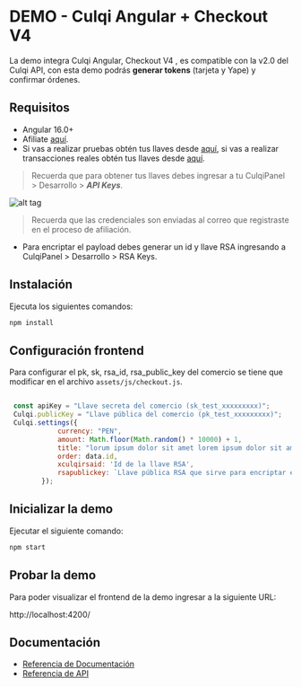 # DEMO - Culqi Angular + Checkout V4

La demo integra Culqi Angular, Checkout V4 , es compatible con la v2.0 del Culqi API, con esta demo podrás **generar tokens** (tarjeta y Yape) y confirmar órdenes.

## Requisitos

- Angular 16.0+
- Afiliate [aquí](https://afiliate.culqi.com/).
- Si vas a realizar pruebas obtén tus llaves desde [aquí](https://integ-panel.culqi.com/#/registro), si vas a realizar transacciones reales obtén tus llaves desde [aquí](https://mipanel.culqi.com/#/registro).

> Recuerda que para obtener tus llaves debes ingresar a tu CulqiPanel > Desarrollo > ***API Keys***.

![alt tag](http://i.imgur.com/NhE6mS9.png)

> Recuerda que las credenciales son enviadas al correo que registraste en el proceso de afiliación.

* Para encriptar el payload debes generar un id y llave RSA  ingresando a CulqiPanel > Desarrollo  > RSA Keys.

## Instalación

Ejecuta los siguientes comandos:

```bash
npm install
```

## Configuración frontend
Para configurar el pk, sk, rsa_id, rsa_public_key del comercio se tiene que modificar en el archivo `assets/js/checkout.js`.

```js

 const apiKey = "Llave secreta del comercio (sk_test_xxxxxxxxx)";
 Culqi.publicKey = "Llave pública del comercio (pk_test_xxxxxxxxx)";
 Culqi.settings({
            currency: "PEN",
            amount: Math.floor(Math.random() * 10000) + 1,
            title: "lorum ipsum dolor sit amet lorem ipsum dolor sit ameta lorem ipsum dolor sit amet",
            order: data.id,         
            xculqirsaid: 'Id de la llave RSA',
            rsapublickey: `Llave pública RSA que sirve para encriptar el payload de los servicios`,    
        });
```

## Inicializar la demo
Ejecutar el siguiente comando:

```bash
npm start
```

## Probar la demo

Para poder visualizar el frontend de la demo ingresar a la siguiente URL:

http://localhost:4200/

## Documentación

- [Referencia de Documentación](https://docs.culqi.com/)
- [Referencia de API](https://apidocs.culqi.com/)
